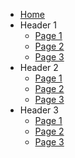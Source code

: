 * [Home](/)
* Header 1
  * [Page 1](./1.md "1")
  * [Page 2](./2.md "2")
  * [Page 3](./3.md "3")
* Header 2
  * [Page 1](./1.md "1")
  * [Page 2](./2.md "2")
  * [Page 3](./3.md "3")
* Header 3
  * [Page 1](./1.md "1")
  * [Page 2](./2.md "2")
  * [Page 3](./3.md "3")